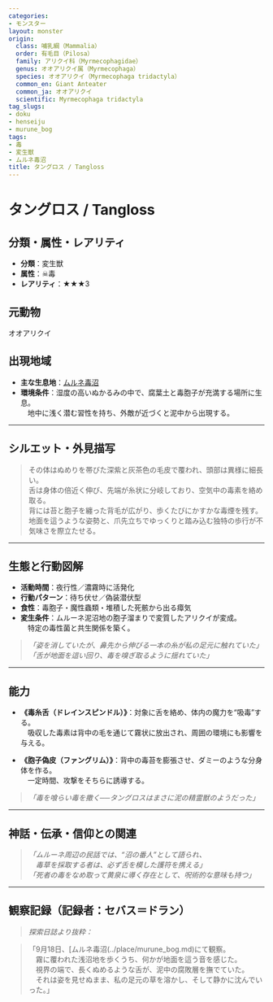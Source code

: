 ```yaml
---
categories:
- モンスター
layout: monster
origin:
  class: 哺乳綱（Mammalia）
  order: 有毛目（Pilosa）
  family: アリクイ科（Myrmecophagidae）
  genus: オオアリクイ属（Myrmecophaga）
  species: オオアリクイ（Myrmecophaga tridactyla）
  common_en: Giant Anteater
  common_ja: オオアリクイ
  scientific: Myrmecophaga tridactyla
tag_slugs:
- doku
- henseiju
- murune_bog
tags:
- 毒
- 変生獣
- ムルネ毒沼
title: タングロス / Tangloss
---
```


# タングロス / Tangloss

## 分類・属性・レアリティ

* **分類**：変生獣  
* **属性**：☠毒  
* **レアリティ**：★★★3

## 元動物

オオアリクイ

## 出現地域

* **主な生息地**：[ムルネ毒沼](../place/murune_bog.md)  
* **環境条件**：湿度の高いぬかるみの中で、腐葉土と毒胞子が充満する場所に生息。  
　地中に浅く潜む習性を持ち、外敵が近づくと泥中から出現する。

---

## シルエット・外見描写

> その体はぬめりを帯びた深紫と灰茶色の毛皮で覆われ、頭部は異様に細長い。  
> 舌は身体の倍近く伸び、先端が糸状に分岐しており、空気中の毒素を絡め取る。  
> 背には苔と胞子を纏った背毛が広がり、歩くたびにかすかな毒煙を残す。  
> 地面を這うような姿勢と、爪先立ちでゆっくりと踏み込む独特の歩行が不気味さを際立たせる。

---

## 生態と行動図解

* **活動時間**：夜行性／濃霧時に活発化
* **行動パターン**：待ち伏せ／偽装潜伏型  
* **食性**：毒胞子・魔性蟲類・堆積した死骸から出る瘴気  
* **変生条件**：ムルーネ泥沼地の胞子溜まりで変質したアリクイが変成。  
　特定の毒性菌と共生関係を築く。

> *「姿を消していたが、鼻先から伸びる一本の糸が私の足元に触れていた」*  
> *「舌が地面を這い回り、毒を嗅ぎ取るように揺れていた」*

---

## 能力

* **《毒糸舌（ドレインスピンドル）》**：対象に舌を絡め、体内の魔力を“吸毒”する。  
　吸収した毒素は背中の毛を通じて霧状に放出され、周囲の環境にも影響を与える。

* **《胞子偽皮（ファングリム）》**：背中の毒苔を膨張させ、ダミーのような分身体を作る。  
　一定時間、攻撃をそちらに誘導する。

> *「毒を喰らい毒を撒く──タングロスはまさに泥の精霊獣のようだった」*

---

## 神話・伝承・信仰との関連

> *「ムルーネ周辺の民話では、“沼の番人”として語られ、  
　毒草を採取する者は、必ず舌を模した護符を携える」*  
> *「死者の毒をなめ取って黄泉に導く存在として、呪術的な意味も持つ」*

---

## 観察記録（記録者：セバス＝ドラン）

> *探索日誌より抜粋：*

> 「9月18日、[ムルネ毒沼(../place/murune_bog.md)にて観察。  
　霧に覆われた浅沼地を歩くうち、何かが地面を這う音を感じた。  
　視界の端で、長くぬめるような舌が、泥中の腐敗層を撫でていた。  
　それは姿を見せぬまま、私の足元の草を溶かし、そして静かに沈んでいった。」